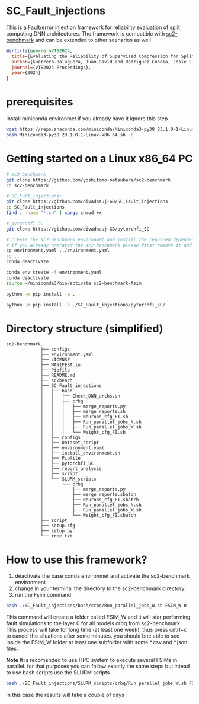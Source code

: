 # SC_Fault_injections

This is a Fault/error injection framework for reliability evaluation of split computing DNN architectures. 
The framework is compatible with [sc2-benchmark](https://github.com/yoshitomo-matsubara/sc2-benchmark) and can be extended to other scenarios as well

```bibtex
@article{guerreroVTS2024,
  title={Evaluating the Reliability of Supervised Compression for Split Computing},
  author={Guerrero-Balaguera, Juan-David and Rodriguez Condia, Josie E. and Levorato, Marco and Sonza Reorda, Matteo },
  journal={VTS2024 Proceedings},
  year={2024}
}
```

# prerequisites
Install miniconda environmet if you already have it ignore this step
```bash
wget https://repo.anaconda.com/miniconda/Miniconda3-py38_23.1.0-1-Linux-x86_64.sh
bash Miniconda3-py38_23.1.0-1-Linux-x86_64.sh -b
```

# Getting started on a Linux x86\_64 PC
```bash
# sc2-benchmark
git clone https://github.com/yoshitomo-matsubara/sc2-benchmark
cd sc2-benchmark

# SC_Fult_injections: 
git clone https://github.com/divadnauj-GB/SC_Fault_injections
cd SC_Fault_injections
find . -name "*.sh" | xargs chmod +x

# pytorchfi_SC 
git clone https://github.com/divadnauj-GB/pytorchfi_SC

# create the sc2-benchmark environmet and install the required dependencies
# if you already crerated the sc2-benchmark please first remove it and then create it again as follows
cp environment.yaml ../environment.yaml
cd ..
conda deactivate

conda env create -f environment.yaml
conda deactivate
source ~/miniconda3/bin/activate sc2-benchmark-fsim

python -m pip install -e .

python -m pip install -e ./SC_Fault_injections/pytorchfi_SC/
```

# Directory structure (simplified)
```
sc2-benchmark.
             ├── configs
             ├── environment.yaml
             ├── LICENSE
             ├── MANIFEST.in
             ├── Pipfile
             ├── README.md
             ├── sc2bench
             ├── SC_Fault_injections
             │   ├── bash
             │   │   ├── Check_DNN_archs.sh
             │   │   ├── crbq
             │   │   │   ├── merge_reports.py
             │   │   │   ├── merge_reports.sh
             │   │   │   ├── Neurons_cfg_FI.sh
             │   │   │   ├── Run_parallel_jobs_N.sh
             │   │   │   ├── Run_parallel_jobs_W.sh
             │   │   │   └── Weight_cfg_FI.sh
             │   ├── configs
             │   ├── Dataset_script
             │   ├── environment.yaml
             │   ├── install_environment.sh
             │   ├── Pipfile
             │   ├── pytorchfi_SC
             │   ├── report_analysis
             │   ├── script
             │   └── SLURM_scripts
             │       └── crbq
             │           ├── merge_reports.py
             │           ├── merge_reports.sbatch
             │           ├── Neurons_cfg_FI.sbatch
             │           ├── Run_parallel_jobs_N.sh
             │           ├── Run_parallel_jobs_W.sh
             │           └── Weight_cfg_FI.sbatch
             ├── script
             ├── setup.cfg
             ├── setup.py
             └── tree.txt
```
# How to use this framework?
1. deactivate the base conda environmet and activate the sc2-benchmark environment
2. change in your terminal the directory to the sc2-benchmark directory.
2. run the Fsim command 
```bash
bash ./SC_Fault_injections/bash/crbq/Run_parallel_jobs_W.sh FSIM_W 0
```
This command will create a folder called FSIM_W and it will star performing fault simulations to the layer 0 for all models crbq from sc2-benchmark. 
This process will take for long time (at least one week), thus press cntrl+c to cancel the siluations after some minutes. you should bne able 
to see inside the FSIM_W folder at least one subfolder with some *.csv and *.json files. 

**Note** It is recomended to use HPC system to execute several FSIMs in parallel. for that purposes you can follow exactly the same steps but intead to use 
bash scripts use the SLURM scripts 
```bash
bash ./SC_Fault_injections/SLURM_scripts/crbq/Run_parallel_jobs_W.sh FSIM_W 0
```
in this case the results will take a couple of days
